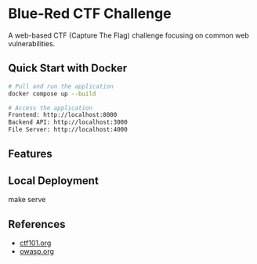 # Blue-Red CTF Challenge

A web-based CTF (Capture The Flag) challenge focusing on common web vulnerabilities.

## Quick Start with Docker

```bash
# Pull and run the application
docker compose up --build

# Access the application
Frontend: http://localhost:8000
Backend API: http://localhost:3000
File Server: http://localhost:4000
```

## Features

## Local Deployment

make serve

## References

- [ctf101.org](https://ctf101.org/web-exploitation/overview/)
- [owasp.org](https://owasp.org/www-community/attacks/)
